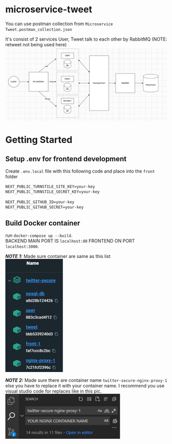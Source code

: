 # microservice-tweet


You can use postman collection from `Microservice Tweet.postman_collection.json`



It's consist of 2 services User, Tweet talk to each other by RabbitMQ
(NOTE: retweet not being used here)
![alt text](https://github.com/patkamon/microservice-tweet/blob/main/diagram.png)



# Getting Started      
## Setup .env for frontend development

Create `.env.local` file with this following code and place into the `front` folder

    NEXT_PUBLIC_TURNSTILE_SITE_KEY=your-key
    NEXT_PUBLIC_TURNSTILE_SECRET_KEY=your-key

    NEXT_PUBLIC_GITHUB_ID=your-key
    NEXT_PUBLIC_GITHUB_SECRET=your-key

## Build Docker container
run `docker-compose up --build`.  
BACKEND MAIN PORT IS `localhost:80`
FRONTEND ON PORT `localhost:3000`.   

***NOTE 1:*** Made sure container are same as this list 
![alt text](https://github.com/patkamon/twitter-secure/blob/main/container-list.png)  

***NOTE 2:*** Made sure there are container name `twitter-secure-nginx-proxy-1` else you have to replace it with your container name. I recommend you use visual studio code for replaces like in this pic.
![alt text](https://github.com/patkamon/twitter-secure/blob/main/name-change.png)
